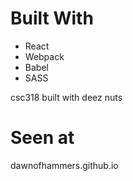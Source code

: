 # Built With

* React
* Webpack
* Babel
* SASS

csc318 built with deez nuts

# Seen at

dawnofhammers.github.io
